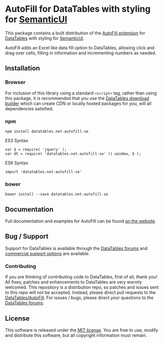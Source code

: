 # AutoFill for DataTables with styling for [SemanticUI](https://semantic-ui.com/)

This package contains a built distribution of the [AutoFill extension](https://datatables.net/extensions/autofill) for [DataTables](https://datatables.net/) with styling for [SemanticUI](https://semantic-ui.com/).

AutoFill adds an Excel like data fill option to DataTables, allowing click and drag over cells, filling in information and incrementing numbers as needed.


## Installation

### Browser

For inclusion of this library using a standard `<script>` tag, rather than using this package, it is recommended that you use the [DataTables download builder](//datatables.net/download) which can create CDN or locally hosted packages for you, will all dependencies satisfied.

### npm

```
npm install datatables.net-autofill-se
```

ES3 Syntax
```
var $ = require( 'jquery' );
var dt = require( 'datatables.net-autofill-se' )( window, $ );
```

ES6 Syntax
```
import 'datatables.net-autofill-se'
```

### bower

```
bower install --save datatables.net-autofill-se
```



## Documentation

Full documentation and examples for AutoFill can be found [on the website](https://datatables.net/extensions/autofill).


## Bug / Support

Support for DataTables is available through the [DataTables forums](//datatables.net/forums) and [commercial support options](//datatables.net/support) are available.


### Contributing

If you are thinking of contributing code to DataTables, first of all, thank you! All fixes, patches and enhancements to DataTables are very warmly welcomed. This repository is a distribution repo, so patches and issues sent to this repo will not be accepted. Instead, please direct pull requests to the [DataTables/AutoFill](http://github.com/DataTables/AutoFill). For issues / bugs, please direct your questions to the [DataTables forums](//datatables.net/forums).


## License

This software is released under the [MIT license](//datatables.net/license). You are free to use, modify and distribute this software, but all copyright information must remain.

